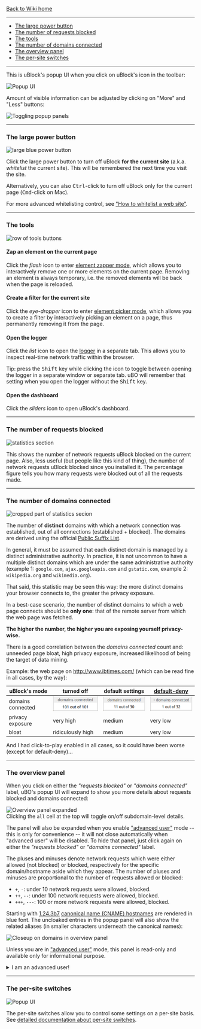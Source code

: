 [Back to Wiki home](./)

***

- [The large power button](#the-large-power-button)
- [The number of requests blocked](#the-number-of-requests-blocked)
- [The tools](#the-tools)
- [The number of domains connected](#the-number-of-domains-connected)
- [The overview panel](#the-overview-panel)
- [The per-site switches](#the-per-site-switches)

***

This is uBlock's popup UI when you click on uBlock's icon in the toolbar:

![Popup UI](https://user-images.githubusercontent.com/886325/85211176-df150200-b346-11ea-9b9e-e503de699aa0.png)

Amount of visible information can be adjusted by clicking on "More" and "Less" buttons:

![Toggling popup panels](https://user-images.githubusercontent.com/886325/85211186-fd7afd80-b346-11ea-99b6-ca304b867c09.gif)


***

### The large power button

![large blue power button](https://user-images.githubusercontent.com/886325/85211203-1d122600-b347-11ea-8271-a60449a57c8b.png)

Click the large power button to turn off uBlock **for the current site** (a.k.a. _whitelist_ the current site). This will be remembered the next time you visit the site.

Alternatively, you can also <kbd>Ctrl</kbd>-click to turn off uBlock only for the current page (<kbd>Cmd</kbd>-click on Mac).

For more advanced whitelisting control, see ["How to whitelist a web site"](./How-to-whitelist-a-web-site).

***

### The tools

![row of tools buttons](https://user-images.githubusercontent.com/886325/85211214-331fe680-b347-11ea-960e-5fa943313e67.png)

#### Zap an element on the current page

Click the _flash_ icon to enter [element zapper mode](./Element-zapper), which allows you to interactively remove one or more elements on the current page. Removing an element is always temporary, i.e. the removed elements will be back when the page is reloaded.

#### Create a filter for the current site

Click the _eye-dropper_ icon to enter [element picker mode](./Element-picker), which allows you to create a filter by interactively picking an element on a page, thus permanently removing it from the page.

#### Open the logger

Click the _list_ icon to open the [logger](./The-logger) in a separate tab. This allows you to inspect real-time network traffic within the browser.

Tip: press the <kbd>Shift</kbd> key while clicking the icon to toggle between opening the logger in a separate window or separate tab. uBO will remember that setting when you open the logger without the <kbd>Shift</kbd> key.

#### Open the dashboard

Click the _sliders_ icon to open uBlock's dashboard.

***

### The number of requests blocked

![statistics section](https://user-images.githubusercontent.com/886325/85211231-564a9600-b347-11ea-9f5b-ab926c202cb0.png)

This shows the number of network requests uBlock blocked on the current page. Also, less useful (but people like this kind of thing), the number of network requests uBlock blocked since you installed it. The percentage figure tells you how many requests were blocked out of all the requests made.

***

### The number of domains connected

![cropped part of statistics secion](https://user-images.githubusercontent.com/886325/85211255-87c36180-b347-11ea-9d79-81e91b0429db.png)

The number of **distinct** domains with which a network connection was established, out of all connections (established + blocked). The domains are derived using the official [Public Suffix List](https://publicsuffix.org/).

In general, it must be assumed that each distinct domain is managed by a distinct administrative authority. In practice, it is not uncommon to have a multiple distinct domains which are under the same administrative authority (example 1: `google.com`, `ajax.googleapis.com` and `gstatic.com`, example 2: `wikipedia.org` and `wikimedia.org`).

That said, this statistic may be seen this way: the more distinct domains your browser connects to, the greater the privacy exposure.

In a best-case scenario, the number of distinct domains to which a web page connects should be **only one**:  that of the remote server from which the web page was fetched.

**The higher the number, the higher you are exposing yourself privacy-wise.**

There is a good correlation between the _domains connected_ count and: unneeded page bloat, high privacy exposure, increased likelihood of being the target of data mining.

Example: the web page on <http://www.ibtimes.com/> (which can be read fine in all cases, by the way):

 uBlock's mode | turned off | default settings | [default-deny](./Blocking-mode:-medium-mode)
--- | --- | --- | ---
domains connected | ![](https://raw.githubusercontent.com/gorhill/uBlock/master/doc/img/popup-1e.png) | ![](https://raw.githubusercontent.com/gorhill/uBlock/master/doc/img/popup-1d.png) | ![](https://raw.githubusercontent.com/gorhill/uBlock/master/doc/img/popup-1f.png)
privacy exposure | very high | medium | very low
bloat | ridiculously high | medium | very low

And I had click-to-play enabled in all cases, so it could have been worse (except for default-deny)...

***

### The overview panel

When you click on either the _"requests blocked"_ or _"domains connected"_ label, uBO's popup UI will expand to show you more details about requests blocked and domains connected:

![Overview panel expanded](https://user-images.githubusercontent.com/886325/69881956-eb643f80-12ce-11ea-80aa-90f3ed42b8f9.gif)<br>Clicking the `all` cell at the top will toggle on/off subdomain-level details.

The panel will also be expanded when you enable ["advanced user"](./Advanced-user-features) mode -- this is only for convenience -- it will not close automatically when "advanced user" will be disabled. To hide that panel, just click again on either the _"requests blocked"_ or _"domains connected"_ label.

The pluses and minuses denote network requests which were either allowed (not blocked) or blocked, respectively for the specific domain/hostname aside which they appear. The number of pluses and minuses are proportional to the number of requests allowed or blocked:
- `+`, `-`: under 10 network requests were allowed, blocked.
- `++`, `--`: under 100 network requests were allowed, blocked.
- `+++`, `---`: 100 or more network requests were allowed, blocked.

Starting with [1.24.3b7](https://github.com/gorhill/uBlock/commit/d0738c0835338a15683b9dfffd12b670f513c3f1) [canonical name (CNAME) hostnames](https://wikipedia.org/wiki/CNAME_record) are rendered in blue font. The uncloaked entries in the popup panel will also show the related aliases (in smaller characters underneath the canonical names):

![Closeup on domains in overview panel](https://user-images.githubusercontent.com/886325/75247348-0103db00-57d2-11ea-9a12-c5e922fbd76e.png)

Unless you are in ["advanced user"](./Advanced-user-features) mode, this panel is read-only and available only for informational purpose.

<details>
<summary>I am an advanced user!</summary>

***

In "advanced user" mode, the panel is fully interactive and can be used for advanced filtering control:

![Overview panel advanced mode](https://user-images.githubusercontent.com/886325/69882333-2450e400-12d0-11ea-8764-464b83e99612.gif)

This is UI for [Dynamic filtering](./Dynamic-filtering). Column on the left represents global rules, on the right - local.

![dynamic filtering cells](https://user-images.githubusercontent.com/886325/69888549-c2eb3e00-12ec-11ea-8341-9b0de36e7659.gif)

Each cell has three fields representing [Dynamic filtering actions](./Dynamic-filtering:-rule-syntax#actions):

 - Green - `allow`: matching network request will be allowed.
 - Grey - `noop`: exclude network requests from being subjected to dynamic filtering. 
 - Red -  `block`: matching network request will be blocked.

Rules set by clicking the cells are temporary by default - click the padlock button if you want to make them permanent or eraser to clear them. Pressing <kbd>Ctrl</kbd> (<kbd>Cmd</kbd> on Mac) when setting rules will make them permanent immediately.

Quickly reload the page without leaving the popup by clicking reload button appearing on the right. Click it with <kbd>Ctrl</kbd>, <kbd>Shift</kbd> or <kbd>Cmd</kbd> (Mac) pressed to bypass cache.

> ***
> **Tip:**
>
> Click the `all` cell at the top with <kbd>Ctrl</kbd> and <kbd>Shift</kbd> pressed to open panel as new browser tab.
>
> ***

</details>

***

### The per-site switches

![Popup UI](https://user-images.githubusercontent.com/585534/46020955-8bac4c00-c0ad-11e8-8c33-33fc921cfcc6.png)

The per-site switches allow you to control some settings on a per-site basis. See [detailed documentation about per-site switches](./Per-site-switches).

